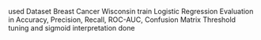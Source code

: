 used Dataset Breast Cancer Wisconsin
train Logistic Regression
Evaluation in Accuracy, Precision, Recall, ROC-AUC, Confusion Matrix
Threshold tuning and sigmoid interpretation done

